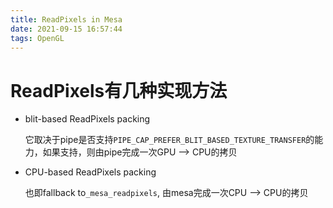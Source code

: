 ```yaml
---
title: ReadPixels in Mesa
date: 2021-09-15 16:57:44
tags: OpenGL
---
```


# ReadPixels有几种实现方法

- blit-based ReadPixels packing

    它取决于pipe是否支持`PIPE_CAP_PREFER_BLIT_BASED_TEXTURE_TRANSFER`的能力，如果支持，则由pipe完成一次GPU --> CPU的拷贝

- CPU-based ReadPixels packing
 
    也即fallback to`_mesa_readpixels`, 由mesa完成一次CPU --> CPU的拷贝
